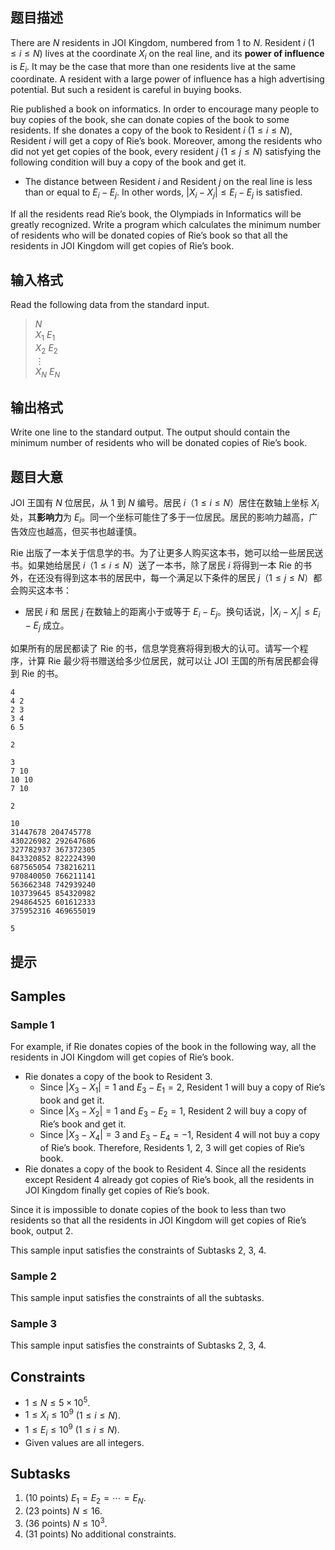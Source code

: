## 题目描述
There are $N$ residents in JOI Kingdom, numbered from $1$ to $N$. Resident $i$ ($1\le i\le N$) lives at the coordinate $X_i$ on the real line, and its **power of influence** is $E_i$. It may be the case that more than one residents live at the same coordinate. A resident with a large power of influence has a high advertising potential. But such a resident is careful in buying books.

Rie published a book on informatics. In order to encourage many people to buy copies of the book, she can donate copies of the book to some residents. If she donates a copy of the book to Resident $i$ ($1\le i\le N$), Resident $i$ will get a copy of Rie’s book. Moreover, among the residents who did not yet get copies of the book, every resident $j$ ($1\le j\le N$) satisfying the following condition will buy a copy of the book and get it.

-  The distance between Resident $i$ and Resident $j$ on the real line is less than or equal to $E_i - E_j$. In other words, $|X_i − X_j| \le E_i − E_j$ is satisfied.

If all the residents read Rie’s book, the Olympiads in Informatics will be greatly recognized. Write a program which calculates the minimum number of residents who will be donated copies of Rie’s book so that all the residents in JOI Kingdom will get copies of Rie’s book.

## 输入格式
Read the following data from the standard input.

> $N$  
> $X_1$ $E_1$  
> $X_2$ $E_2$  
> $\vdots$  
> $X_N$ $E_N$

## 输出格式
Write one line to the standard output. The output should contain the minimum number of residents who will be donated copies of Rie’s book.

## 题目大意
JOI 王国有 $N$ 位居民，从 $1$ 到 $N$ 编号。居民 $i$（$1\le i\le N$）居住在数轴上坐标 $X_i$ 处，其**影响力**为 $E_i$。同一个坐标可能住了多于一位居民。居民的影响力越高，广告效应也越高，但买书也越谨慎。

Rie 出版了一本关于信息学的书。为了让更多人购买这本书，她可以给一些居民送书。如果她给居民 $i$（$1\le i\le N$）送了一本书，除了居民 $i$ 将得到一本 Rie 的书外，在还没有得到这本书的居民中，每一个满足以下条件的居民 $j$（$1\le j\le N$）都会购买这本书：

- 居民 $i$ 和 居民 $j$ 在数轴上的距离小于或等于 $E_i - E_j$。换句话说，$|X_i - X_j| \le E_i - E_j$ 成立。

如果所有的居民都读了 Rie 的书，信息学竞赛将得到极大的认可。请写一个程序，计算 Rie 最少将书赠送给多少位居民，就可以让 JOI 王国的所有居民都会得到 Rie 的书。

```input1
4
4 2
2 3
3 4
6 5

```

```output1
2

```

```input2
3
7 10
10 10
7 10

```

```output2
2

```

```input3
10
31447678 204745778
430226982 292647686
327782937 367372305
843320852 822224390
687565054 738216211
970840050 766211141
563662348 742939240
103739645 854320982
294864525 601612333
375952316 469655019

```

```output3
5
```

## 提示
## Samples

### Sample 1

For example, if Rie donates copies of the book in the following way, all the residents in JOI Kingdom will get copies of Rie’s book.

- Rie donates a copy of the book to Resident 3.
  - Since $|X_3 - X_1| = 1$ and $E_3 - E_1 = 2$, Resident 1 will buy a copy of Rie’s book and get it.
  - Since $|X_3 - X_2| = 1$ and $E_3 - E_2 = 1$, Resident 2 will buy a copy of Rie’s book and get it.
  - Since $|X_3 - X_4| = 3$ and $E_3 - E_4 = -1$, Resident 4 will not buy a copy of Rie’s book.
  Therefore, Residents 1, 2, 3 will get copies of Rie’s book.
- Rie donates a copy of the book to Resident 4. Since all the residents except Resident 4 already got copies of Rie’s book, all the residents in JOI Kingdom finally get copies of Rie’s book.

Since it is impossible to donate copies of the book to less than two residents so that all the residents in JOI Kingdom will get copies of Rie’s book, output 2.

This sample input satisfies the constraints of Subtasks 2, 3, 4.

### Sample 2

This sample input satisfies the constraints of all the subtasks.

### Sample 3

This sample input satisfies the constraints of Subtasks 2, 3, 4.

## Constraints

- $1\le N\le 5\times 10^5$.
- $1\le X_i\le 10^9$ ($1\le i\le N$).
- $1\le E_i\le 10^9$ ($1\le i\le N$).
- Given values are all integers.

## Subtasks

1. (10 points) $E_1=E_2=\cdots=E_N$.
2. (23 points) $N\le 16$.
3. (36 points) $N\le 10^3$.
4. (31 points) No additional constraints.



